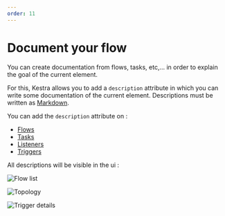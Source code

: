 ```yaml
---
order: 11
---
```

# Document your flow

You can create documentation from flows, tasks, etc,... in order to explain the goal of the current element.

For this, Kestra allows you to add a `description` attribute in which you can write some documentation of the current element.
Descriptions must be written as [Markdown](https://en.wikipedia.org/wiki/Markdown).

You can add the `description` attribute on : 
- [Flows](../flow)
- [Tasks](../flow)
- [Listeners](../listeners)
- [Triggers](../triggers)

All descriptions will be visible in the ui : 

![Flow list](./docs-ui-1.png)

![Topology](./docs-ui-2.png)

![Trigger details](./docs-ui-3.png)
